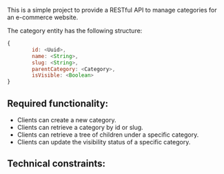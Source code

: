 This is a simple project to provide a RESTful API to manage categories for an e-commerce website.

The category entity has the following structure:
```javascript
{
        id: <Uuid>,
        name: <String>,
        slug: <String>,
        parentCategory: <Category>,
        isVisible: <Boolean>
}
```

## Required functionality:

* Clients can create a new category.
* Clients can retrieve a category by id or slug.
* Clients can retrieve a tree of children under a specific category.
* Clients can update the visibility status of a specific category.

## Technical constraints:
